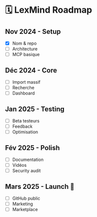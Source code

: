 ﻿# 🗓️ LexMind Roadmap

## Nov 2024 - Setup
- [x] Nom & repo
- [ ] Architecture
- [ ] MCP basique

## Déc 2024 - Core
- [ ] Import massif
- [ ] Recherche
- [ ] Dashboard

## Jan 2025 - Testing
- [ ] Beta testeurs
- [ ] Feedback
- [ ] Optimisation

## Fév 2025 - Polish
- [ ] Documentation
- [ ] Vidéos
- [ ] Security audit

## Mars 2025 - Launch 🚀
- [ ] GitHub public
- [ ] Marketing
- [ ] Marketplace
